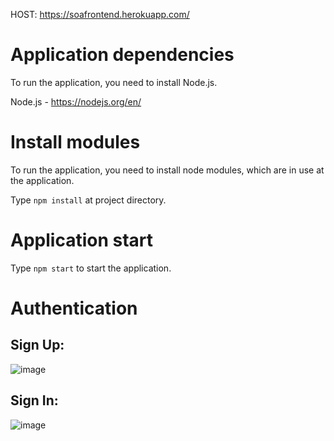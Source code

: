 
HOST: https://soafrontend.herokuapp.com/

# Application dependencies
To run the application, you need to install Node.js.

Node.js - https://nodejs.org/en/

# Install modules
To run the application, you need to install node modules, which are in use at the application.

Type `npm install` at project directory.

# Application start
Type `npm start` to start the application.

# Authentication
## Sign Up:
![image](https://i.ibb.co/QHY23Gp/image.png)

## Sign In:
![image](https://i.ibb.co/wg7PtM9/image.png)
